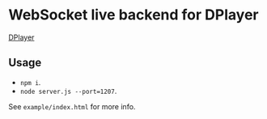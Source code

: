 WebSocket live backend for DPlayer
==================================

[DPlayer](https://github.com/DIYgod/DPlayer)

Usage
-----

- `npm i`.
- `node server.js --port=1207`.

See `example/index.html` for more info.
